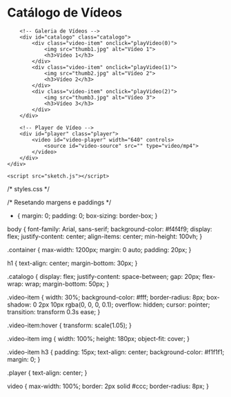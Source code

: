 <!DOCTYPE html>
<html lang="pt-br">
<head>
    <meta charset="UTF-8">
    <meta name="viewport" content="width=device-width, initial-scale=1.0">
    <title>Catálogo de Vídeos</title>
    <link rel="stylesheet" href="styles.css">
    <script src="https://cdnjs.cloudflare.com/ajax/libs/p5.js/1.4.0/p5.js"></script>
</head>
<body>
    <div class="container">
        <h1>Catálogo de Vídeos</h1>
        
        <!-- Galeria de Vídeos -->
        <div id="catalogo" class="catalogo">
            <div class="video-item" onclick="playVideo(0)">
                <img src="thumb1.jpg" alt="Vídeo 1">
                <h3>Vídeo 1</h3>
            </div>
            <div class="video-item" onclick="playVideo(1)">
                <img src="thumb2.jpg" alt="Vídeo 2">
                <h3>Vídeo 2</h3>
            </div>
            <div class="video-item" onclick="playVideo(2)">
                <img src="thumb3.jpg" alt="Vídeo 3">
                <h3>Vídeo 3</h3>
            </div>
        </div>
        
        <!-- Player de Vídeo -->
        <div id="player" class="player">
            <video id="video-player" width="640" controls>
                <source id="video-source" src="" type="video/mp4">
            </video>
        </div>
    </div>

    <script src="sketch.js"></script>
</body>
</html>
/* styles.css */

/* Resetando margens e paddings */
* {
    margin: 0;
    padding: 0;
    box-sizing: border-box;
}

body {
    font-family: Arial, sans-serif;
    background-color: #f4f4f9;
    display: flex;
    justify-content: center;
    align-items: center;
    min-height: 100vh;
}

.container {
    max-width: 1200px;
    margin: 0 auto;
    padding: 20px;
}

h1 {
    text-align: center;
    margin-bottom: 30px;
}

.catalogo {
    display: flex;
    justify-content: space-between;
    gap: 20px;
    flex-wrap: wrap;
    margin-bottom: 50px;
}

.video-item {
    width: 30%;
    background-color: #fff;
    border-radius: 8px;
    box-shadow: 0 2px 10px rgba(0, 0, 0, 0.1);
    overflow: hidden;
    cursor: pointer;
    transition: transform 0.3s ease;
}

.video-item:hover {
    transform: scale(1.05);
}

.video-item img {
    width: 100%;
    height: 180px;
    object-fit: cover;
}

.video-item h3 {
    padding: 15px;
    text-align: center;
    background-color: #f1f1f1;
    margin: 0;
}

.player {
    text-align: center;
}

video {
    max-width: 100%;
    border: 2px solid #ccc;
    border-radius: 8px;
}

